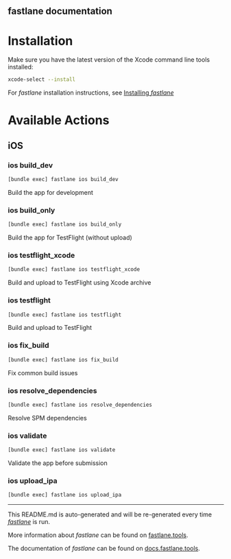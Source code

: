 fastlane documentation
----

# Installation

Make sure you have the latest version of the Xcode command line tools installed:

```sh
xcode-select --install
```

For _fastlane_ installation instructions, see [Installing _fastlane_](https://docs.fastlane.tools/#installing-fastlane)

# Available Actions

## iOS

### ios build_dev

```sh
[bundle exec] fastlane ios build_dev
```

Build the app for development

### ios build_only

```sh
[bundle exec] fastlane ios build_only
```

Build the app for TestFlight (without upload)

### ios testflight_xcode

```sh
[bundle exec] fastlane ios testflight_xcode
```

Build and upload to TestFlight using Xcode archive

### ios testflight

```sh
[bundle exec] fastlane ios testflight
```

Build and upload to TestFlight

### ios fix_build

```sh
[bundle exec] fastlane ios fix_build
```

Fix common build issues

### ios resolve_dependencies

```sh
[bundle exec] fastlane ios resolve_dependencies
```

Resolve SPM dependencies

### ios validate

```sh
[bundle exec] fastlane ios validate
```

Validate the app before submission

### ios upload_ipa

```sh
[bundle exec] fastlane ios upload_ipa
```



----

This README.md is auto-generated and will be re-generated every time [_fastlane_](https://fastlane.tools) is run.

More information about _fastlane_ can be found on [fastlane.tools](https://fastlane.tools).

The documentation of _fastlane_ can be found on [docs.fastlane.tools](https://docs.fastlane.tools).
